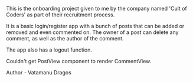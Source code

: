 This is the onboarding project given to me by the company named 'Cult of Coders' as part of their recruitment process. 

It is a basic login/register app with a bunch of posts that can be added or removed and even commented on. The owner of a post can delete any comment, as well as the author of the comment.

The app also has a logout function.

Couldn't get PostView component to render CommentView.

Author - Vatamanu Dragos